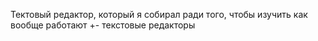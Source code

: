 Тектовый редактор, который я собирал ради того, чтобы изучить как вообще работают +- текстовые редакторы
